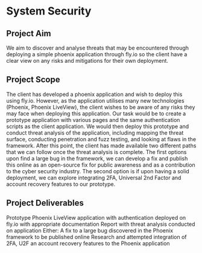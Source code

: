 # System Security
## Project Aim 
We aim to discover and analyse threats that may be encountered through deploying a simple phoenix application through fly.io so the client have a clear view on any risks and mitigations for their own deployment. 

## Project Scope  

The client has developed a phoenix application and wish to deploy this using fly.io. However, as the application utilises many new technologies (Phoenix, Phoenix LiveView), the client wishes to be aware of any risks they may face when deploying this application. Our task would be to create a prototype application with various pages and the same authentication scripts as the client application. We would then deploy this prototype and conduct threat analysis of the application, including mapping the threat surface, conducting penetration and fuzz testing, and looking at flaws in the framework. After this point, the client has made available two different paths that we can follow once the threat analysis is complete. The first options upon find a large bug in the framework, we can develop a fix and publish this online as an open-source fix for public awareness and as a contribution to the cyber security industry. The second option is if upon having a solid deployment, we can explore integrating 2FA, Universal 2nd Factor and account recovery features to our prototype. 

## Project Deliverables 

Prototype Phoenix LiveView application with authentication deployed on fly.io with appropriate documentation 
Report with threat analysis conducted on application 
Either: 
  A fix to a large bug discovered in the Phoenix framework to be published online 
  Research and attempted integration of 2FA, U2F an account recovery features to the Phoenix application 
